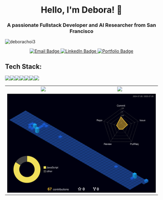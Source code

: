 <h1 align="center">Hello, I'm Debora! 🌷</h1>
<h3 align="center">A passionate Fullstack Developer and AI Researcher from San Francisco</h3>

<p align="left"> <img src="https://komarev.com/ghpvc/?username=deborachoi3&label=Profile%20views&color=ffa3dd&style=flat" alt="deborachoi3" /> </p>

<p align="center">
  <a href="mailto:deborachoi3@gmail.com">
    <img src="https://img.shields.io/badge/email-deborachoi3@gmail.com-23D14836.svg?&style=for-the-badge&logo=gmail&logoColor=white" alt="Email Badge"/>
  </a>
  <a href="https://www.linkedin.com/in/debora-choi3/" target="_blank">
    <img src="https://img.shields.io/badge/LinkedIn-debora--choi-0077B5?style=for-the-badge&logo=linkedin&logoColor=white" alt="LinkedIn Badge"/>
  </a>
   <a href="https://debora-choi.netlify.app/">
    <img src="https://img.shields.io/badge/Portfolio-Visit%20Site-4CAF50?style=for-the-badge&logo=vercel&logoColor=white" alt="Portfolio Badge"/>
  </a>
</p>

## Tech Stack:

<img src="https://img.shields.io/badge/JavaScript-F7DF1E?style=for-the-badge&logo=javascript&logoColor=black" /><img src="https://img.shields.io/badge/Python-3776AB?style=for-the-badge&logo=python&logoColor=white" /><img src="https://img.shields.io/badge/React-20232A?style=for-the-badge&logo=react&logoColor=61DAFB" /><img src="https://img.shields.io/badge/C++-00599C?style=for-the-badge&logo=c%2B%2B&logoColor=white" /><img src="https://img.shields.io/badge/SQL-4479A1?style=for-the-badge&logo=postgresql&logoColor=white" /><img src="https://img.shields.io/badge/HTML5-E34F26?style=for-the-badge&logo=html5&logoColor=white" /><img src="https://img.shields.io/badge/CSS3-1572B6?style=for-the-badge&logo=css3&logoColor=white" />

<table align="center">
  <tr>
    <td align="center">
      <img src="https://github-readme-stats.vercel.app/api?username=deborachoi3&show_icons=true&theme=tokyonight" />
    </td>
    <td align="center">
      <img src="https://github-readme-stats.vercel.app/api/top-langs?username=deborachoi3&show_icons=true&theme=tokyonight" height="195" />
    </td>
  </tr>
  <tr>
    <td colspan="2" align="center">
      <img src="./profile-3d-contrib/profile-night-view.svg" width="600" />
    </td>
  </tr>
</table>


